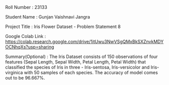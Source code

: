 Roll Number       :   23133

Student Name      :   Gunjan Vaishnavi Jangra

Project Title     :   Iris Flower Dataset - Problem Statement 8

Google Colab Link :   https://colab.research.google.com/drive/1itUwu3NwVSgQMxBkSXZnvkMDYOCNhqXs?usp=sharing

Summary(Optional) :   The Iris Dataset consists of 150 observations of four features (Sepal Length, Sepal Width, Petal Length, Petal Width) that classified the species of Iris in three - Iris-sentosa, Iris-versicolor and Iris-virginica with 50 samples of each species. The accuracy of model comes out to be 96.667%.   
